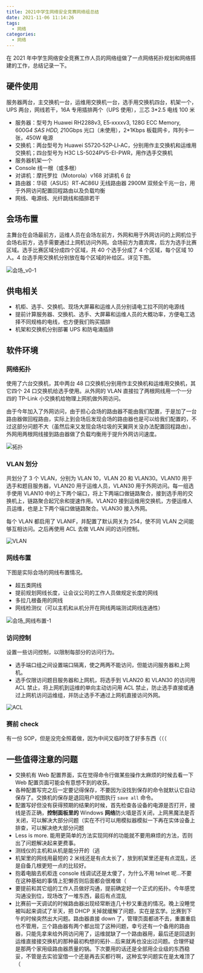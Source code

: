 ```yaml
---
title: 2021中学生网络安全竞赛网络组总结
date: 2021-11-06 11:14:26
tags:
  - 网络
categories:
  - 网络
---
```


在 2021 年中学生网络安全竞赛工作人员的网络组做了一点网络拓扑规划和网络搭建的工作，总结记录一下。

<!-- more -->

## 硬件使用

服务器两台，主交换机一台，运维用交换机一台，选手用交换机四台，机架一个，UPS 两台，网线若干，16A 专用插排两个（UPS 使用），三芯 3\*2.5 电线 100 米

- 服务器：型号为 Huawei RH2288v3, E5‐xxxxv3, 128G ECC Memory, 600G*4 SAS HDD, 2*10Gbps 光口（未使用），2\*1Kbps 板载网卡，阵列卡一张，450W 电源
- 交换机：两台型号为 Huawei S5720‐52P‐LI‐AC，分别用作主交换机和运维用交换机；四台型号为 H3C LS-5024PV5-EI-PWR，用作选手交换机
- 服务器机架一个
- Console 线一根（或多根）
- 对讲机：摩托罗拉（Motorola）v168 对讲机 6 台
- 路由器：华硕（ASUS）RT‐AC86U 无线路由器 2900M 双频全千兆一台，用于外网访问配置回程路由以及负载均衡
- 网线、电源线、光纤跳线和插排若干

## 会场布置

主舞台在会场最前方，运维人员在会场左前方，外网和用于外网访问的上网机位于会场右前方，选手需要通过上网机访问外网。会场前方为嘉宾席，后方为选手比赛区域。选手比赛区域分成四个区域，共 40 个选手分成了 4 个区域，每个区域 10 人。4 台选手用交换机分别放在每个区域的补给区。详见下图。

![会场_v0-1](2021中学生网络安全竞赛网络组总结/会场_v0-1.png)

## 供电相关

- 机柜、选手、交换机、现场大屏幕和运维人员分别请电工拉不同的电源线
- 提前计算服务器、交换机、选手、大屏幕和运维人员的大概功率，方便电工选择不同规格的电线，也方便我们购买插排
- 机架和交换机分别部署 UPS 和防电涌插排

## 软件环境

### 网络拓扑

使用了六台交换机，其中两台 48 口交换机分别用作主交换机和运维用交换机，其它四个 24 口交换机给选手使用。从外网的 VLAN 直接拉了两根网线用一个一分四的 TP-Link 小交换机给物理上网机做外网访问。

由于今年加入了外网访问，由于担心会场的路由器不能由我们配置，于是加了一台路由器做回程路由，实际上到会场后发现会场的路由器也是可以给我们配置的，不过这部分问题不大（虽然后来又发现会场垃圾的天翼网关没办法配置回程路由）。外网用两根网线接到路由器做了负载均衡用于提升外网访问速度。

![拓扑](2021中学生网络安全竞赛网络组总结/拓扑.png)

### VLAN 划分

共划分了 3 个 VLAN，分别为 VLAN 10，VLAN 20 和 VLAN30。VLAN10 用于选手和题目服务器，VLAN20 用于运维人员，VLAN30 用于外网访问。每一组选手使用 VLAN10 中的上下两个端口，将上下两端口做链路聚合，接到选手用的交换机上，链路聚合起冗余和提速作用。VLAN20 接到运维用交换机，方便运维人员运维，也是上下两个端口做链路聚合。VLAN30 接入外网。

每个 VLAN 都启用了 VLANIF，并配置了默认网关为 254，使不同 VLAN 之间能够互相访问。之后再使用 ACL 去做 VLAN 间的访问控制。

![VLAN](2021中学生网络安全竞赛网络组总结/VLAN.png)

### 网线布置

下图是实际会场的网线布置情况。

- 超五类网线
- 提前规划网线长度，让会议公司的工作人员做规定长度的网线
- 多拉几根备用的网线
- 网线检测仪（可以主机和从机分开在网线两端测试网线连通性）

![会场_网线布置-1](2021中学生网络安全竞赛网络组总结/会场_网线布置-1.png)

### 访问控制

设置一些访问控制，以限制每部分的访问行为。

- 选手端口组之间设置端口隔离，使之两两不能访问，但能访问服务器和上网机。
- 选手仅限访问题目服务器和上网机，将选手到 VLAN20 和 VLAN30 的访问用 ACL 禁止，将上网机到运维的单向主动访问用 ACL 禁止，防止选手直接或通过上网机访问运维组，并防止选手不通过上网机直接访问外网。

![ACL](2021中学生网络安全竞赛网络组总结/ACL.png)

### 赛前 check

有一份 SOP，但是没完全照着做，因为中间又临时改了好多东西（（（

## 一些值得注意的问题

- 交换机有 Web 配置界面，实在觉得命令行做某些操作太麻烦的时候去看一下 Web 配置页面可能会有意想不到的收获。
- 各种配置写完之后一定要记得保存，不要因为没找到保存的命令就默认它自动保存了。交换机的保存是退回用户视图执行 `save all` 命令。
- 配置写好但没有获得预期的结果的时候，首先检查各设备的电源是否打开，接线是否正确，**控制面板里的** Windows **网络**防火墙是否关闭，上网黑魔法是否关闭，可以解决大部分问题（实在不行可以用模拟器模拟一下再在实体设备上排查，可以解决绝大部分问题
- Less is more. 能用更简单的方法实现同样的功能就不要用麻烦的方法，否则出了问题解决起来更费事。
- 测线仪的主机和从机是能分开的（逃
- 机架里的网线用最短的 2 米线还是有点太长了，放到机架里还是有点混乱，还是自备几根更短一点的比较好。
- 抱着电脑去机柜连 console 线调试还是太傻了，为什么不用 telnet 呢...不要在这种基础的事情上犯懒否则后面都会很难做（
- 要提前和其它组的工作人员做好沟通，提前确定好一个正式的拓扑。今年感觉沟通没到位，现场改了一堆东西，最后有点混乱
- 比赛前一天调试的时候路由器出现经常断连几十秒又重连的情况。晚上没睡觉被叫起来调试了半天，把 DHCP 关掉就缓解了问题，实在是玄学。比赛到下午的时候突然出大问题。路由器直接 down 了，管理页面都进不去，重置重启也不管用，三个路由器有两个都出现了这种问题，幸亏还有一个备用的路由器，只能先拿来给外网访问用了，运维就缺了一个路由器用，最后还是回退到运维直接接交换机的那种最初构想的拓扑...后来就再也没出过问题。合理怀疑是那两个家用级路由器质量的锅。下次要用的话还是全部用企业级的东西稳妥，不管是去实验室借一个还是再去买都行啊，这种玄学问题实在是太难顶了（
